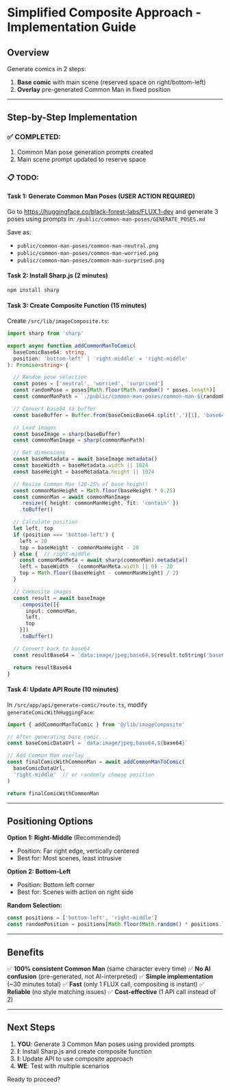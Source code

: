 # Simplified Composite Approach - Implementation Guide

## Overview
Generate comics in 2 steps:
1. **Base comic** with main scene (reserved space on right/bottom-left)
2. **Overlay** pre-generated Common Man in fixed position

---

## Step-by-Step Implementation

### ✅ COMPLETED:
1. Common Man pose generation prompts created
2. Main scene prompt updated to reserve space

### 📋 TODO:

#### **Task 1: Generate Common Man Poses** (USER ACTION REQUIRED)

Go to https://huggingface.co/black-forest-labs/FLUX.1-dev and generate 3 poses using prompts in:
`/public/common-man-poses/GENERATE_POSES.md`

Save as:
- `public/common-man-poses/common-man-neutral.png`
- `public/common-man-poses/common-man-worried.png`
- `public/common-man-poses/common-man-surprised.png`

#### **Task 2: Install Sharp.js** (2 minutes)

```bash
npm install sharp
```

#### **Task 3: Create Composite Function** (15 minutes)

Create `/src/lib/imageComposite.ts`:

```typescript
import sharp from 'sharp'

export async function addCommonManToComic(
  baseComicBase64: string,
  position: 'bottom-left' | 'right-middle' = 'right-middle'
): Promise<string> {

  // Random pose selection
  const poses = ['neutral', 'worried', 'surprised']
  const randomPose = poses[Math.floor(Math.random() * poses.length)]
  const commonManPath = `./public/common-man-poses/common-man-${randomPose}.png`

  // Convert base64 to buffer
  const baseBuffer = Buffer.from(baseComicBase64.split(',')[1], 'base64')

  // Load images
  const baseImage = sharp(baseBuffer)
  const commonManImage = sharp(commonManPath)

  // Get dimensions
  const baseMetadata = await baseImage.metadata()
  const baseWidth = baseMetadata.width || 1024
  const baseHeight = baseMetadata.height || 1024

  // Resize Common Man (20-25% of base height)
  const commonManHeight = Math.floor(baseHeight * 0.25)
  const commonMan = await commonManImage
    .resize({ height: commonManHeight, fit: 'contain' })
    .toBuffer()

  // Calculate position
  let left, top
  if (position === 'bottom-left') {
    left = 20
    top = baseHeight - commonManHeight - 20
  } else {  // right-middle
    const commonManMeta = await sharp(commonMan).metadata()
    left = baseWidth - (commonManMeta.width || 0) - 20
    top = Math.floor((baseHeight - commonManHeight) / 2)
  }

  // Composite images
  const result = await baseImage
    .composite([{
      input: commonMan,
      left,
      top
    }])
    .toBuffer()

  // Convert back to base64
  const resultBase64 = `data:image/jpeg;base64,${result.toString('base64')}`

  return resultBase64
}
```

#### **Task 4: Update API Route** (10 minutes)

In `/src/app/api/generate-comic/route.ts`, modify `generateComicWithHuggingFace`:

```typescript
import { addCommonManToComic } from '@/lib/imageComposite'

// After generating base comic...
const baseComicDataUrl = `data:image/jpeg;base64,${base64}`

// Add Common Man overlay
const finalComicWithCommonMan = await addCommonManToComic(
  baseComicDataUrl,
  'right-middle'  // or randomly choose position
)

return finalComicWithCommonMan
```

---

## Positioning Options

**Option 1: Right-Middle** (Recommended)
- Position: Far right edge, vertically centered
- Best for: Most scenes, least intrusive

**Option 2: Bottom-Left**
- Position: Bottom left corner
- Best for: Scenes with action on right side

**Random Selection:**
```typescript
const positions = ['bottom-left', 'right-middle']
const randomPosition = positions[Math.floor(Math.random() * positions.length)]
```

---

## Benefits

✅ **100% consistent Common Man** (same character every time)
✅ **No AI confusion** (pre-generated, not AI-interpreted)
✅ **Simple implementation** (~30 minutes total)
✅ **Fast** (only 1 FLUX call, compositing is instant)
✅ **Reliable** (no style matching issues)
✅ **Cost-effective** (1 API call instead of 2)

---

## Next Steps

1. **YOU**: Generate 3 Common Man poses using provided prompts
2. **I**: Install Sharp.js and create composite function
3. **I**: Update API to use composite approach
4. **WE**: Test with multiple scenarios

Ready to proceed?
